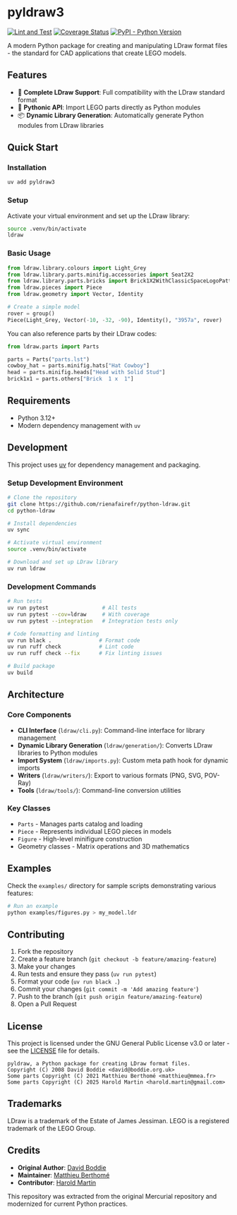 # pyldraw3

[![Lint and Test](https://github.com/hbmartin/pyldraw3/actions/workflows/lint-test.yml/badge.svg)](https://github.com/hbmartin/pyldraw3/actions/workflows/lint-test.yml)
[![Coverage Status](https://coveralls.io/repos/github/hbmartin/pyldraw3/badge.svg?branch=main)](https://coveralls.io/github/hbmartin/pyldraw3?branch=main)
[![PyPI - Python Version](https://img.shields.io/pypi/pyversions/pyldraw3.svg)](https://pypi.python.org/pypi/pyldraw3)

A modern Python package for creating and manipulating LDraw format files - the standard for CAD applications that create LEGO models.

## Features

- 🧱 **Complete LDraw Support**: Full compatibility with the LDraw standard format
- 🐍 **Pythonic API**: Import LEGO parts directly as Python modules
- 📦 **Dynamic Library Generation**: Automatically generate Python modules from LDraw libraries

## Quick Start

### Installation

```bash
uv add pyldraw3
```

### Setup

Activate your virtual environment and set up the LDraw library:

```bash
source .venv/bin/activate
ldraw
```

### Basic Usage

```python
from ldraw.library.colours import Light_Grey
from ldraw.library.parts.minifig.accessories import Seat2X2
from ldraw.library.parts.bricks import Brick1X2WithClassicSpaceLogoPattern
from ldraw.pieces import Piece
from ldraw.geometry import Vector, Identity

# Create a simple model
rover = group()
Piece(Light_Grey, Vector(-10, -32, -90), Identity(), "3957a", rover)
```

You can also reference parts by their LDraw codes:

```python
from ldraw.parts import Parts

parts = Parts("parts.lst")
cowboy_hat = parts.minifig.hats["Hat Cowboy"]
head = parts.minifig.heads["Head with Solid Stud"]
brick1x1 = parts.others["Brick  1 x  1"]
```

## Requirements

- Python 3.12+
- Modern dependency management with `uv`

## Development

This project uses [uv](https://docs.astral.sh/uv/) for dependency management and packaging.

### Setup Development Environment

```bash
# Clone the repository
git clone https://github.com/rienafairefr/python-ldraw.git
cd python-ldraw

# Install dependencies
uv sync

# Activate virtual environment
source .venv/bin/activate

# Download and set up LDraw library
uv run ldraw
```

### Development Commands

```bash
# Run tests
uv run pytest                 # All tests
uv run pytest --cov=ldraw     # With coverage
uv run pytest --integration   # Integration tests only

# Code formatting and linting
uv run black .               # Format code
uv run ruff check            # Lint code
uv run ruff check --fix      # Fix linting issues

# Build package
uv build
```

## Architecture

### Core Components

- **CLI Interface** (`ldraw/cli.py`): Command-line interface for library management
- **Dynamic Library Generation** (`ldraw/generation/`): Converts LDraw libraries to Python modules
- **Import System** (`ldraw/imports.py`): Custom meta path hook for dynamic imports
- **Writers** (`ldraw/writers/`): Export to various formats (PNG, SVG, POV-Ray)
- **Tools** (`ldraw/tools/`): Command-line conversion utilities

### Key Classes

- `Parts` - Manages parts catalog and loading
- `Piece` - Represents individual LEGO pieces in models  
- `Figure` - High-level minifigure construction
- Geometry classes - Matrix operations and 3D mathematics

## Examples

Check the `examples/` directory for sample scripts demonstrating various features:

```bash
# Run an example
python examples/figures.py > my_model.ldr
```

## Contributing

1. Fork the repository
2. Create a feature branch (`git checkout -b feature/amazing-feature`)
3. Make your changes
4. Run tests and ensure they pass (`uv run pytest`)
5. Format your code (`uv run black .`)
6. Commit your changes (`git commit -m 'Add amazing feature'`)
7. Push to the branch (`git push origin feature/amazing-feature`)
8. Open a Pull Request

## License

This project is licensed under the GNU General Public License v3.0 or later - see the [LICENSE](LICENSE) file for details.

```
pyldraw, a Python package for creating LDraw format files.
Copyright (C) 2008 David Boddie <david@boddie.org.uk>
Some parts Copyright (C) 2021 Matthieu Berthomé <matthieu@mmea.fr>
Some parts Copyright (C) 2025 Harold Martin <harold.martin@gmail.com>
```

## Trademarks

LDraw is a trademark of the Estate of James Jessiman. LEGO is a registered trademark of the LEGO Group.

## Credits

- **Original Author**: [David Boddie](mailto:david@boddie.org.uk)
- **Maintainer**: [Matthieu Berthomé](mailto:matthieu@mmea.fr)
- **Contributor**: [Harold Martin](mailto:harold.martin@gmail.com)

This repository was extracted from the original Mercurial repository and modernized for current Python practices.